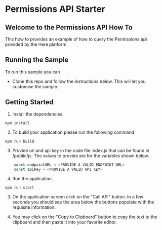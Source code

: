
# Permissions API Starter

## Welcome to the Permissions API How To

This how to provides an example of how to query the Permissions api provided by the Here platform.

## Running the Sample

To run this sample you can

- Clone this repo and follow the instructions below. This will let you customise the sample.

## Getting Started

1. Install the dependencies.

```shell
npm install
```

2. To build your application please run the following command

```shell
npm run build
```

3. Provide url and api key in the code file index.js that can be found in /public/js. The values to provide are for the variables shown below.

```js
    const endpointURL = <PROVIDE A VALID ENDPOINT URL>
    const apiKey = <PROVIDE A VALID API KEY>
```

4. Run the application.

```shell
npm run start
```

3. On the application screen click on the "Call API" button. In a few seconds you should see the area below the buttons populate with the requisite information.

4. You may click on the "Copy to Clipboard" button to copy the text to the clipboard and then paste it into your favorite editor.
